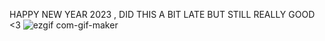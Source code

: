 HAPPY NEW YEAR 2023 , DID THIS A BIT LATE BUT STILL REALLY GOOD <3
![ezgif com-gif-maker](https://user-images.githubusercontent.com/109668626/210173476-b7985388-02b5-4042-a8de-00904a70cca8.gif)

